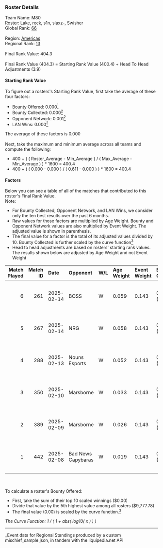 ### Roster Details<br />
Team Name: M80<br />
Roster: Lake, reck, s1n, slaxz-, Swisher<br />
Global Rank: [66](../../standings_global_2025_08_04.md)<br />
<br />
Region: [Americas]( ../../standings_americas_2025_08_04.md)<br />
Regional Rank: [13]( ../../standings_americas_2025_08_04.md)<br />
<br />
Final Rank Value:  404.3<br />
<br />
Final Rank Value (404.3) = Starting Rank Value (400.4) + Head To Head Adjustments (3.9)<br />

#### Starting Rank Value<br />
To figure out a rosters's Starting Rank Value, first take the average of these four factors:<br />
- Bounty Offered: 0.000[<sup>1</sup>](#table2)
- Bounty Collected: 0.000[<sup>2</sup>](#table1)
- Opponent Network: 0.001[<sup>2</sup>](#table1)
- LAN Wins: 0.000[<sup>2</sup>](#table1)

The average of these factors is 0.000<br />
<br />
Next, take the maximum and minimum average across all teams and compute the following:<br />
- 400 + ( ( Roster_Average - Min_Average ) / ( Max_Average - Min_Average ) ) * 1600 = 400.4
- 400 + ( ( 0.000 - 0.000 ) / ( 0.611 - 0.000 ) ) * 1600 = 400.4


#### Factors<br />
Below you can see a table of all of the matches that contributed to this roster's Final Rank Value.<br />
Note:<br />

- For Bounty Collected, Opponent Network, and LAN Wins, we consider only the ten best results over the past 6 months.
- Raw values for those factors are multiplied by Age Weight. Bounty and Opponent Network values are also multiplied by Event Weight. The adjusted value is shown in parenthesis.
- The final value for a factor is the total of its adjusted values divided by 10. Bounty Collected is further scaled by the curve function[<sup>3</sup>](#curveFunction)
- Head to head adjustments are based on rosters' starting rank values. The results shown below are adjusted by Age Weight and not Event Weight
<span id="table1"></span><br />


| Match Played | Match ID | Date       | Opponent           | W/L | Age Weight | Event Weight | Bounty Collected | Opponent Network | LAN Wins  | H2H Adj. | Roster                           |
| -: | -: | :- | :- | :- | :- | :- | :- | :- | :- | -: | :- |
|            6 |      261 | 2025-02-14 | BOSS               | W   | 0.059      | 0.143        | 0.000 (0.000)    | 0.227 (0.002)    | 0 (0.000) |     0.93 | Lake, reck, s1n, slaxz-, Swisher |
|            5 |      267 | 2025-02-14 | NRG                | W   | 0.058      | 0.143        | 0.000 (0.000)    | 0.270 (0.002)    | 0 (0.000) |     0.92 | Lake, reck, s1n, slaxz-, Swisher |
|            4 |      288 | 2025-02-13 | Nouns Esports      | W   | 0.052      | 0.143        | 0.000 (0.000)    | 0.161 (0.001)    | 0 (0.000) |     0.81 | Lake, reck, s1n, slaxz-, Swisher |
|            3 |      350 | 2025-02-10 | Marsborne          | W   | 0.033      | 0.143        | 0.000 (0.000)    | 0.109 (0.001)    | 0 (0.000) |     0.53 | Lake, reck, s1n, slaxz-, Swisher |
|            2 |      389 | 2025-02-09 | Marsborne          | W   | 0.026      | 0.143        | 0.000 (0.000)    | 0.109 (0.000)    | 0 (0.000) |     0.41 | Lake, reck, s1n, slaxz-, Swisher |
|            1 |      442 | 2025-02-08 | Bad News Capybaras | W   | 0.019      | 0.143        | 0.000 (0.000)    | 0.000 (0.000)    | 0 (0.000) |     0.29 | Lake, reck, s1n, slaxz-, Swisher |

<br />
<span id="table2"></span><br />
To calculate a roster's Bounty Offered:<br />

- First, take the sum of their top 10 scaled winnings ($0.00)
- Divide that value by the 5th highest value among all rosters ($9,777.78)
- The final value (0.00) is scaled by the curve function.[<sup>3</sup>](#curveFunction)

<span id="curveFunction"></span>_The Curve Function: 1 / ( 1 + abs( log10( x ) ) )_<br />

---
_Event data for Regional Standings produced by a custom mischief_sample.json, in tandem with the liquipedia.net API<br />

